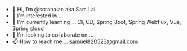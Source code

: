 - 👋 Hi, I’m @soranolan aka Sam Lai
- 👀 I’m interested in ...
- 🌱 I’m currently learning ... CI, CD, Spring Boot, Spring Webflux, Vue, Spring cloud
- 💞️ I’m looking to collaborate on ...
- 📫 How to reach me ... samuel820523@gmail.com

<!---
soranolan/soranolan is a ✨ special ✨ repository because its `README.md` (this file) appears on your GitHub profile.
You can click the Preview link to take a look at your changes.
--->
